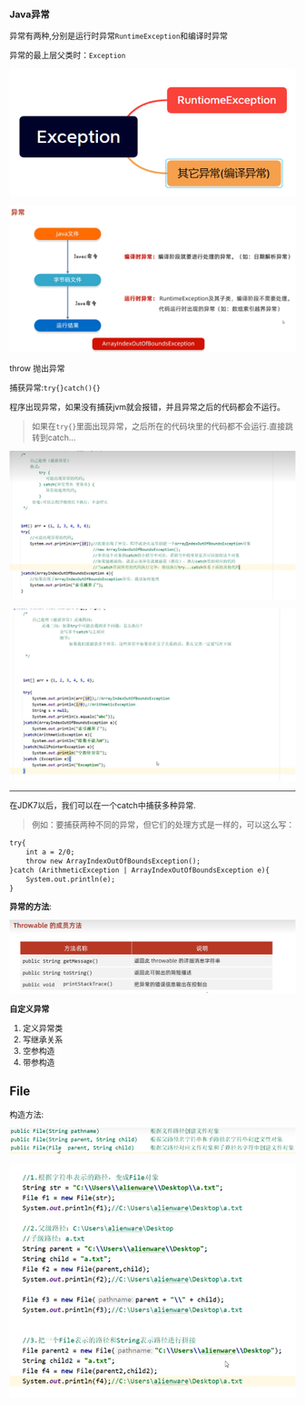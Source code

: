 

### Java异常



异常有两种,分别是运行时异常`RuntimeException`和编译时异常

 异常的最上层父类时：`Exception`

![1](README.assets/1.png)

![2](README.assets/2.png)

throw 抛出异常

捕获异常:`try{}catch(){}`

程序出现异常，如果没有捕获jvm就会报错，并且异常之后的代码都会不运行。

> 如果在`try{}`里面出现异常，之后所在的代码块里的代码都不会运行.直接跳转到catch...





![image-20240628113510027](README.assets/image-20240628113510027.png)

![image-20240628114305152](README.assets/image-20240628114305152.png)

---



在JDK7以后，我们可以在一个catch中捕获多种异常.

> 例如：要捕获两种不同的异常，但它们的处理方式是一样的，可以这么写：

```
try{
    int a = 2/0;
    throw new ArrayIndexOutOfBoundsException();
}catch (ArithmeticException | ArrayIndexOutOfBoundsException e){
    System.out.println(e);
}
```

__异常的方法__:

![image-20240628121040805](README.assets/image-20240628121040805.png)

**自定义异常**

1. 定义异常类
2. 写继承关系
3. 空参构造
4. 带参构造





## File

构造方法:

![image-20240628124432031](README.assets/image-20240628124432031.png)

 ![image-20240628124529621](README.assets/image-20240628124529621.png)
